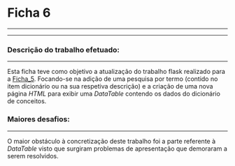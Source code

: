 # Ficha 6
___
___
### Descrição do trabalho efetuado:
___
Esta ficha teve como objetivo a atualização do trabalho flask realizado para a [Ficha_5](..%2FFicha_5). Focando-se na adição de uma pesquisa por termo (contido no item dicionário ou na sua respetiva descrição) e a criação de uma nova página _HTML_ para exibir uma _DataTable_ contendo os dados do dicionário de conceitos.


### Maiores desafios:
___
O maior obstáculo à concretização deste trabalho foi a parte referente à _DataTable_ visto que surgiram problemas de apresentação que demoraram a serem resolvidos.
